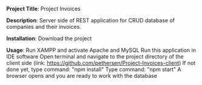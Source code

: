 **Project Title**: Project Invoices

**Description**: Server side of REST application for CRUD database of companies and their invoices.

**Installation**:
Download the project

**Usage**:
Run XAMPP and activate Apache and MySQL
Run this application in IDE software
Open terminal and navigate to the project directory of the client side (link: https://github.com/pethersen/Project-Invoices-client)
If not done yet, type command: "npm install"
Type command: "npm start"
A browser opens and you are ready to work with the database
